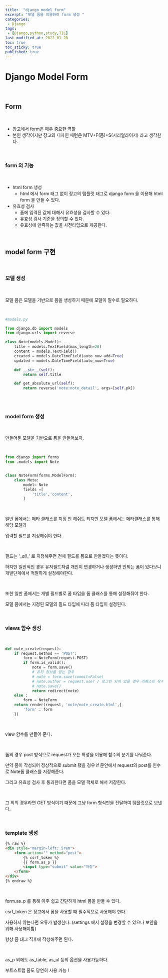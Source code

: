 ```yaml
---
title:  "django model form"
excerpt: "모델 폼을 이용하여 form 생성 "
categories:
 - Django
tags:
 - [Django,python,study,TIL]
last_modified_at: 2022-01-20
toc: true
toc_sticky: true
published: true
---
```


# Django Model Form

<br>

## Form

<br>

- 장고에서 form은 매우 중요한 역할
- 본인 생각이지만 장고의 디자인 패턴은 MTV+F(폼)+S(시리얼라이저) 라고 생각한다.

<br>

### form 의 기능

<br>

- html form 생성 
  - html 에서 form 태그 없이 장고의 탬플릿 태그로 django form 을 이용해 html form 을 만들 수 있다.
- 유효성 검사
  - 폼에 입력된 값에 대해서 유효성을 검사할 수 있다.
  - 유효성 검사 기준을 정의할 수 있다.
  - 유효성에 만족하는 값을 사전타입으로 제공한다.

<br>

## model form 구현


<br>


### 모델 생성

<br>

모델 폼은 모델을 기반으로 폼을 생성하기 때문에 모델이 필수로 필요하다.

<br>

```python
#models.py

from django.db import models
from django.urls import reverse

class Note(models.Model):
    title = models.TextField(max_length=20)
    content = models.TextField()
    created = models.DateTimeField(auto_now_add=True)
    updated = models.DateTimeField(auto_now=True)

    def __str__(self):
        return self.title

    def get_absolute_url(self):
        return reverse('note:note_detail', args=[self.pk])
    
```

<br>

### model form 생성

<br>

만들어둔 모델을 기반으로 폼을 만들어보자.

<br>

```python
from django import forms
from .models import Note


class NoteForm(forms.ModelForm):
    class Meta:
        model= Note
        fields =[
            'title','content',
        ]
```

<br>

일반 폼에서는 메타 클래스를 지정 안 해줘도 되지만 모델 폼에서는 메타클래스를 통해 해당 모델과 

입력할 필드를 지정해줘야 한다.

<br>

필드는 '\__all__' 로 지정해주면 전체 필드를 폼으로 만들겠다는 뜻이다.

하지만 일반적인 경우 유저필드처럼 개인이 변경하거나 생성하면 안되는 폼이 있다보니 개발단계에서 적절하게 설정해야한다.

<br>

또한 일반 폼에서는 개별 필드별로 폼 타입을 폼 클래스를 통해 설정해줘야 한다.

모델 폼에서는 지정된 모델의 필드 타입에 따라 폼 타입이 설정된다.

<br>

### views 함수 생성


<br>


```python
def note_create(request):
    if request.method == 'POST':
        form = NoteForm(request.POST)
        if form.is_valid():
            note = form.save()
            # 유저 정보를 받는 경우
            # note = form.save(commit=False)
            # note.author = request.user / 로그인 되어 있을 경우 리퀘스트 유저정보 이용
            # note.save()
            return redirect(note) 
    else :
        form = NoteForm
    return render(request, 'note/note_create.html',{
        'form' : form
    })
```

<br>

view 함수를 만들어 준다.

<br>

폼의 경우 post 방식으로 request가 오는 특성을 이용해 함수의 분기를 나눠준다.

만약 폼이 작성되어 정상적으로 submit 됐을 경우 if 문안에서 request의 post를 인수로 Note폼 클래스를 저장해준다.


그리고 유효성 검사 후 통과한다면 폼을 모델 객체로 해서 저장한다.

<br>

그 외의 경우라면 GET 방식이기 때문에 그냥 form 형식만을 전달하여 탬플릿으로 보낸다.

<br>

### template 생성



```html
{% raw %}
<div style="margin-left: 5rem">
    <form action="" method="post">
        {% csrf_token %}
        {{ form.as_p }}
        <input type="submit" value="저장">
    </form>
</div>
{% endraw %}

```

<br>

form.as_p 를 통해 아주 쉽고 간단하게 html 폼을 만들 수 있다.

csrf_token 은 장고에서 폼을 사용할 때 필수적으로 사용해야 한다. 

사용하지 않는다면 오류가 발생한다. (settings 에서 설정을 변경할 수 있으나 보안을 위해 사용해야함)

항상 폼 태그 직후에 작성해주면 된다.

<br>

as_p 외에도 as_table, as_ul 등의 옵션을 사용가능하다.

부트스트랩 폼도 당연히 사용 가능 !









